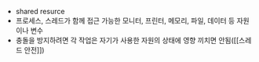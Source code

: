 - shared resurce
- 프로세스, 스레드가 함께 접근 가능한 모니터, 프린터, 메모리, 파일, 데이터 등 자원이나 변수
- 충돌을 방지하려면 각 작업은 자기가 사용한 자원의 상태에 영향 끼치면 안됨([[스레드 안전]])